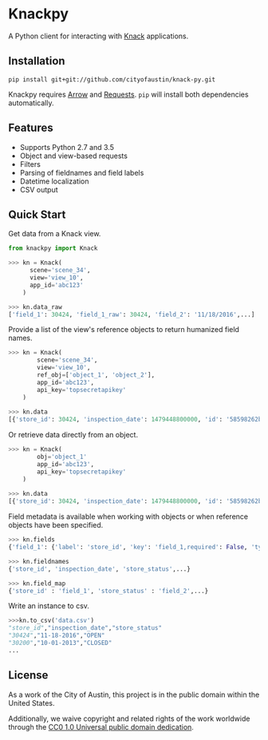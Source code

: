 # Knackpy 

A Python client for interacting with [Knack](http://knack.com) applications.

## Installation

```
pip install git+git://github.com/cityofaustin/knack-py.git
```

Knackpy requires [Arrow](http://arrow.readthedocs.io/en/latest/) and [Requests](http://docs.python-requests.org/en/master/). ```pip``` will install both dependencies automatically.

## Features
- Supports Python 2.7 and 3.5
- Object and view-based requests
- Filters
- Parsing of fieldnames and field labels
- Datetime localization
- CSV output

## Quick Start

Get data from a Knack view.

```python
from knackpy import Knack

>>> kn = Knack(
      scene='scene_34',
      view='view_10',
      app_id='abc123'
    )

>>> kn.data_raw
['field_1': 30424, 'field_1_raw': 30424, 'field_2': '11/18/2016',...]

```

Provide a list of the view's reference objects to return humanized field names.

```python
>>> kn = Knack(
        scene='scene_34',
        view='view_10',
        ref_obj=['object_1', 'object_2'],
        app_id='abc123',
        api_key='topsecretapikey'
    )
 
>>> kn.data
[{'store_id': 30424, 'inspection_date': 1479448800000, 'id': '58598262bcb3437b51194040'},...]

```

Or retrieve data directly from an object.

```python
>>> kn = Knack(
        obj='object_1'
        app_id='abc123',
        api_key='topsecretapikey'
    )
   
>>> kn.data
[{'store_id': 30424, 'inspection_date': 1479448800000, 'id': '58598262bcb3437b51194040'},...]
```

Field metadata is available when working with objects or when reference objects have been specified.

```python
>>> kn.fields
{'field_1': {'label': 'store_id', 'key': 'field_1,required': False, 'type': 'auto_increment'},...}

>>> kn.fieldnames
{'store_id', 'inspection_date', 'store_status',...}

>>> kn.field_map
{'store_id' : 'field_1', 'store_status' : 'field_2',...}
```

Write an instance to csv.

```python
>>>kn.to_csv('data.csv')
"store_id","inspection_date","store_status"
"30424","11-18-2016","OPEN"
"30200","10-01-2013","CLOSED"
...
```

## License

As a work of the City of Austin, this project is in the public domain within the United States.

Additionally, we waive copyright and related rights of the work worldwide through the [CC0 1.0 Universal public domain dedication](https://creativecommons.org/publicdomain/zero/1.0/).

